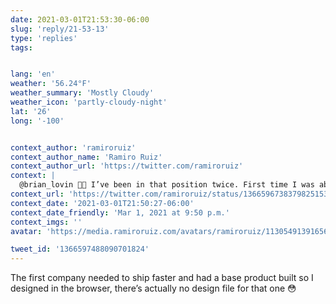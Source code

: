 ```yaml
---
date: 2021-03-01T21:53:30-06:00
slug: 'reply/21-53-13'
type: 'replies'
tags:


lang: 'en'
weather: '56.24°F'
weather_summary: 'Mostly Cloudy'
weather_icon: 'partly-cloudy-night'
lat: '26'
long: '-100'


context_author: 'ramiroruiz'
context_author_name: 'Ramiro Ruiz'
context_author_url: 'https://twitter.com/ramiroruiz'
context: |
  @brian_lovin ✋🏼 I’ve been in that position twice. First time I was able to sell the idea of a DS but I had to own that project. As the only designer I just had 25% of my time for that and had to build it too.
context_url: 'https://twitter.com/ramiroruiz/status/1366596738379825153?s=12'
context_date: '2021-03-01T21:50:27-06:00'
context_date_friendly: 'Mar 1, 2021 at 9:50 p.m.'
context_imgs: ''
avatar: 'https://media.ramiroruiz.com/avatars/ramiroruiz/1130549139165634566/4SXqYSCJ_bigger.png'

tweet_id: '1366597488090701824'
---
```

The first company needed to ship faster and had a base product built so I designed in the browser, there’s actually no design file for that one 😳
